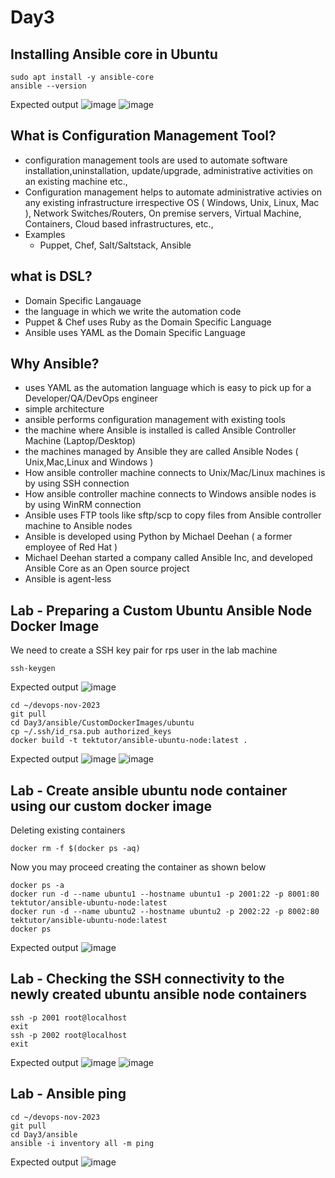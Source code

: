 # Day3

## Installing Ansible core in Ubuntu
```
sudo apt install -y ansible-core
ansible --version
```

Expected output
![image](https://github.com/tektutor/devops-nov-2023/assets/12674043/a9ae6e8b-fcda-475b-9b86-f74c6ce20b89)
![image](https://github.com/tektutor/devops-nov-2023/assets/12674043/546440e3-ab4e-4eb4-b203-af4664e6dd2a)

## What is Configuration Management Tool?
- configuration management tools are used to automate software installation,uninstallation, update/upgrade, administrative activities on an existing machine etc.,
- Configuration management helps to automate administrative activies on any existing infrastructure irrespective OS ( Windows, Unix, Linux, Mac ), Network Switches/Routers, On premise servers, Virtual Machine, Containers, Cloud based infrastructures, etc.,
- Examples
  - Puppet, Chef, Salt/Saltstack, Ansible

## what is DSL?
- Domain Specific Langauage
- the language in which we write the automation code
- Puppet & Chef uses Ruby as the Domain Specific Language
- Ansible uses YAML as the Domain Specific Language

## Why Ansible?
- uses YAML as the automation language which is easy to pick up for a Developer/QA/DevOps engineer
- simple architecture
- ansible performs configuration management with existing tools
- the machine where Ansible is installed is called Ansible Controller Machine (Laptop/Desktop)
- the machines managed by Ansible they are called Ansible Nodes ( Unix,Mac,Linux and Windows )
- How ansible controller machine connects to Unix/Mac/Linux machines is by using SSH connection
- How ansible controller machine connects to Windows ansible nodes is by using WinRM connection
- Ansible uses FTP tools like sftp/scp to copy files from Ansible controller machine to Ansible nodes
- Ansible is developed using Python by Michael Deehan ( a former employee of Red Hat )
- Michael Deehan started a company called Ansible Inc, and developed Ansible Core as an Open source project
- Ansible is agent-less

## Lab - Preparing a Custom Ubuntu Ansible Node Docker Image
We need to create a SSH key pair for rps user in the lab machine
```
ssh-keygen
```
Expected output
![image](https://github.com/tektutor/devops-nov-2023/assets/12674043/5cbb7205-100a-444e-a6d7-a8e237eab62a)

```
cd ~/devops-nov-2023
git pull
cd Day3/ansible/CustomDockerImages/ubuntu
cp ~/.ssh/id_rsa.pub authorized_keys
docker build -t tektutor/ansible-ubuntu-node:latest .
```

Expected output
![image](https://github.com/tektutor/devops-nov-2023/assets/12674043/dfad3fe6-01f5-4f38-9cfb-858da366118b)
![image](https://github.com/tektutor/devops-nov-2023/assets/12674043/57903847-9225-4962-8d44-f9f0dc7abec9)

## Lab - Create ansible ubuntu node container using our custom docker image
Deleting existing containers
```
docker rm -f $(docker ps -aq)
```

Now you may proceed creating the container as shown below
```
docker ps -a
docker run -d --name ubuntu1 --hostname ubuntu1 -p 2001:22 -p 8001:80 tektutor/ansible-ubuntu-node:latest
docker run -d --name ubuntu2 --hostname ubuntu2 -p 2002:22 -p 8002:80 tektutor/ansible-ubuntu-node:latest
docker ps
```

Expected output
![image](https://github.com/tektutor/devops-nov-2023/assets/12674043/98b46d29-1d0c-4991-a902-4e3827dd53e5)

## Lab - Checking the SSH connectivity to the newly created ubuntu ansible node containers
```
ssh -p 2001 root@localhost
exit
ssh -p 2002 root@localhost
exit
```

Expected output
![image](https://github.com/tektutor/devops-nov-2023/assets/12674043/d67d6151-471f-448a-a664-196b288bc2e6)
![image](https://github.com/tektutor/devops-nov-2023/assets/12674043/cba2a266-b937-442b-9cc9-c28a089d4a4c)


## Lab - Ansible ping
```
cd ~/devops-nov-2023
git pull
cd Day3/ansible
ansible -i inventory all -m ping
```

Expected output
![image](https://github.com/tektutor/devops-nov-2023/assets/12674043/73bf387f-1f3d-4f66-b876-d8f980f88ab2)
